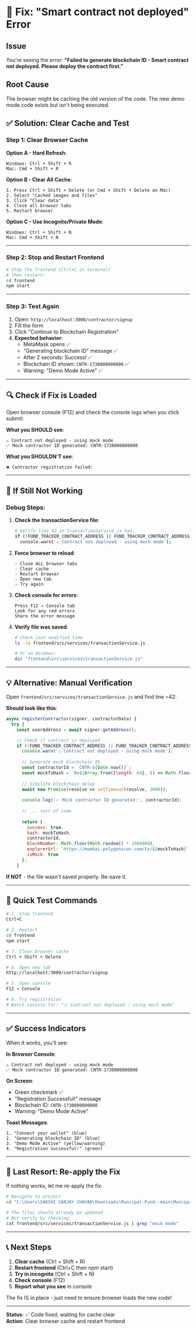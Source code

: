 # 🔧 Fix: "Smart contract not deployed" Error

## Issue
You're seeing the error: **"Failed to generate blockchain ID - Smart contract not deployed. Please deploy the contract first."**

## Root Cause
The browser might be caching the old version of the code. The new demo mode code exists but isn't being executed.

## ✅ Solution: Clear Cache and Test

### Step 1: Clear Browser Cache

**Option A - Hard Refresh**:
```
Windows: Ctrl + Shift + R
Mac: Cmd + Shift + R
```

**Option B - Clear All Cache**:
```
1. Press Ctrl + Shift + Delete (or Cmd + Shift + Delete on Mac)
2. Select "Cached images and files"
3. Click "Clear data"
4. Close all browser tabs
5. Restart browser
```

**Option C - Use Incognito/Private Mode**:
```
Windows: Ctrl + Shift + N
Mac: Cmd + Shift + N
```

---

### Step 2: Stop and Restart Frontend

```bash
# Stop the frontend (Ctrl+C in terminal)
# Then restart:
cd frontend
npm start
```

---

### Step 3: Test Again

1. Open: `http://localhost:3000/contractor/signup`
2. Fill the form
3. Click "Continue to Blockchain Registration"
4. **Expected behavior**:
   - MetaMask opens ✅
   - "Generating blockchain ID" message ✅
   - After 2 seconds: Success! ✅
   - Blockchain ID shown: `CNTR-1730000000000` ✅
   - Warning: "Demo Mode Active" ✅

---

## 🔍 Check if Fix is Loaded

Open browser console (F12) and check the console logs when you click submit:

**What you SHOULD see**:
```
⚠️ Contract not deployed - using mock mode
✅ Mock contractor ID generated: CNTR-1730000000000
```

**What you SHOULDN'T see**:
```
❌ Contractor registration failed:
```

---

## 🚨 If Still Not Working

### Debug Steps:

1. **Check the transactionService file**:
   ```bash
   # Verify line 42 in transactionService.js has:
   if (!FUND_TRACKER_CONTRACT_ADDRESS || FUND_TRACKER_CONTRACT_ADDRESS === '0x0000000000000000000000000000000000000000') {
     console.warn('⚠️ Contract not deployed - using mock mode');
   ```

2. **Force browser to reload**:
   ```
   - Close ALL browser tabs
   - Clear cache
   - Restart browser
   - Open new tab
   - Try again
   ```

3. **Check console for errors**:
   ```
   Press F12 → Console tab
   Look for any red errors
   Share the error message
   ```

4. **Verify file was saved**:
   ```bash
   # Check last modified time
   ls -la frontend/src/services/transactionService.js
   
   # Or on Windows:
   dir "frontend\src\services\transactionService.js"
   ```

---

## 💡 Alternative: Manual Verification

Open `frontend/src/services/transactionService.js` and find line ~42:

**Should look like this**:
```javascript
async registerContractor(signer, contractorData) {
  try {
    const userAddress = await signer.getAddress();

    // Check if contract is deployed
    if (!FUND_TRACKER_CONTRACT_ADDRESS || FUND_TRACKER_CONTRACT_ADDRESS === '0x0000000000000000000000000000000000000000') {
      console.warn('⚠️ Contract not deployed - using mock mode');
      
      // Generate mock blockchain ID
      const contractorId = `CNTR-${Date.now()}`;
      const mockTxHash = `0x${Array.from({length: 64}, () => Math.floor(Math.random() * 16).toString(16)).join('')}`;
      
      // Simulate blockchain delay
      await new Promise(resolve => setTimeout(resolve, 2000));
      
      console.log('✅ Mock contractor ID generated:', contractorId);
      
      // ... rest of code
      
      return {
        success: true,
        hash: mockTxHash,
        contractorId,
        blockNumber: Math.floor(Math.random() * 1000000),
        explorerUrl: `https://mumbai.polygonscan.com/tx/${mockTxHash}`,
        isMock: true
      };
    }
```

**If NOT** - the file wasn't saved properly. Re-save it.

---

## 🎯 Quick Test Commands

```bash
# 1. Stop frontend
Ctrl+C

# 2. Restart
cd frontend
npm start

# 3. Clear browser cache
Ctrl + Shift + Delete

# 4. Open new tab
http://localhost:3000/contractor/signup

# 5. Open console
F12 → Console

# 6. Try registration
# Watch console for: "⚠️ Contract not deployed - using mock mode"
```

---

## ✅ Success Indicators

When it works, you'll see:

**In Browser Console**:
```
⚠️ Contract not deployed - using mock mode
✅ Mock contractor ID generated: CNTR-1730000000000
```

**On Screen**:
- Green checkmark ✅
- "Registration Successful!" message
- Blockchain ID: `CNTR-1730000000000`
- Warning: "Demo Mode Active"

**Toast Messages**:
```
1. "Connect your wallet" (blue)
2. "Generating blockchain ID" (blue)
3. "Demo Mode Active" (yellow/warning)
4. "Registration successful!" (green)
```

---

## 🔧 Last Resort: Re-apply the Fix

If nothing works, let me re-apply the fix:

```bash
# Navigate to project
cd "C:\Users\SAKSHI SANJAY CHAVAN\Downloads\Muncipal-Fund--main\Muncipal-Fund--main"

# The files should already be updated
# But verify by checking:
cat frontend/src/services/transactionService.js | grep "mock mode"
```

---

## 📞 Next Steps

1. **Clear cache** (Ctrl + Shift + R)
2. **Restart frontend** (Ctrl+C then npm start)
3. **Try in incognito** (Ctrl + Shift + N)
4. **Check console** (F12)
5. **Report what you see** in console

The fix IS in place - just need to ensure browser loads the new code!

---

**Status**: ✅ Code fixed, waiting for cache clear  
**Action**: Clear browser cache and restart frontend
